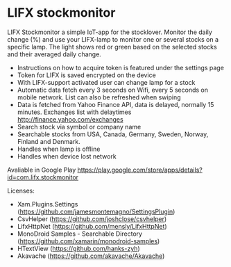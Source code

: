 # LIFX stockmonitor

LIFX Stockmonitor a simple IoT-app for the stocklover. Monitor the daily change (%) and use your LIFX-lamp to monitor one or several stocks on a specific lamp. The light shows red or green based on the selected stocks and their averaged daily change. 

- Instructions on how to acquire token is featured under the settings page
- Token for LIFX is saved encrypted on the device
- With LIFX-support activated user can change lamp for a stock
- Automatic data fetch every 3 seconds on Wifi, every 5 seconds on mobile network. List can also be refreshed when swiping
- Data is fetched from Yahoo Finance API, data is delayed, normally 15 minutes. Exchanges list with delaytimes http://finance.yahoo.com/exchanges
- Search stock via symbol or company name
- Searchable stocks from USA, Canada, Germany, Sweden, Norway, Finland and Denmark.
- Handles when lamp is offline
- Handles when device lost network

Avaliable in Google Play 
https://play.google.com/store/apps/details?id=com.lifx.stockmonitor

Licenses: 
* Xam.Plugins.Settings (https://github.com/jamesmontemagno/SettingsPlugin)
* CsvHelper (https://github.com/joshclose/csvhelper)
* LifxHttpNet (https://github.com/mensly/LifxHttpNet)
* MonoDroid Samples - Searchable Directory (https://github.com/xamarin/monodroid-samples)
* HTextView (https://github.com/hanks-zyh)
* Akavache (https://github.com/akavache/Akavache)